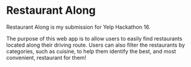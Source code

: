 # Restaurant Along

Restaurant Along is my submission for Yelp Hackathon 16.

The purpose of this web app is to allow users to easily find restaurants located along their driving route. Users can also filter the restaurants by categories, such as cuisine, to help them identify the best, and most convenient, restaurant for them!
